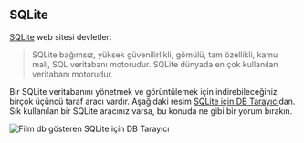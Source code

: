 ## <a name="sqlite"></a>SQLite

[SQLite](https://www.sqlite.org/) web sitesi devletler:

> SQLite bağımsız, yüksek güvenilirlikli, gömülü, tam özellikli, kamu malı, SQL veritabanı motorudur. SQLite dünyada en çok kullanılan veritabanı motorudur.

Bir SQLite veritabanını yönetmek ve görüntülemek için indirebileceğiniz birçok üçüncü taraf aracı vardır. Aşağıdaki resim [SQLite için DB Tarayıcı](https://sqlitebrowser.org/)dan. Sık kullanılan bir SQLite aracınız varsa, bu konuda ne gibi bir yorum bırakın.

![Film db gösteren SQLite için DB Tarayıcı](~/tutorials/first-mvc-app-xplat/working-with-sql/_static/dbb.png)
